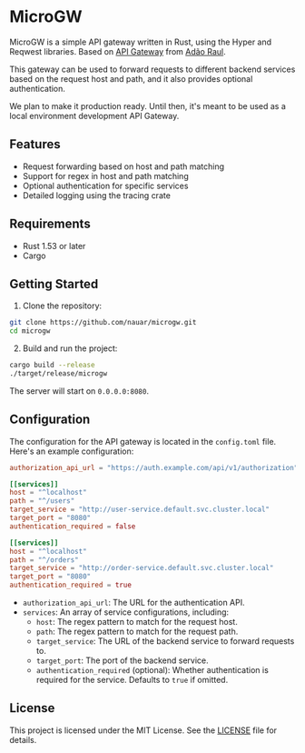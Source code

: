 # MicroGW

MicroGW is a simple API gateway written in Rust, using the Hyper and Reqwest
libraries. Based on [API Gateway](https://github.com/adaoraul/api-gateway) from
[Adão Raul](http://adaoraul.github.io).

This gateway can be used to forward requests to different backend services based
on the request host and path, and it also provides optional authentication.

We plan to make it production ready. Until then, it's meant to be used as a
local environment development API Gateway.

## Features

- Request forwarding based on host and path matching
- Support for regex in host and path matching
- Optional authentication for specific services
- Detailed logging using the tracing crate

## Requirements

- Rust 1.53 or later
- Cargo

## Getting Started

1. Clone the repository:

```bash
git clone https://github.com/nauar/microgw.git
cd microgw
```

2. Build and run the project:

```bash
cargo build --release
./target/release/microgw
```

The server will start on `0.0.0.0:8080`.

## Configuration

The configuration for the API gateway is located in the `config.toml` file.
Here's an example configuration:

```toml
authorization_api_url = "https://auth.example.com/api/v1/authorization"

[[services]]
host = "^localhost"
path = "^/users"
target_service = "http://user-service.default.svc.cluster.local"
target_port = "8080"
authentication_required = false

[[services]]
host = "^localhost"
path = "^/orders"
target_service = "http://order-service.default.svc.cluster.local"
target_port = "8080"
authentication_required = true

```

- `authorization_api_url`: The URL for the authentication API.
- `services`: An array of service configurations, including:
  - `host`: The regex pattern to match for the request host.
  - `path`: The regex pattern to match for the request path.
  - `target_service`: The URL of the backend service to forward requests to.
  - `target_port`: The port of the backend service.
  - `authentication_required` (optional): Whether authentication is required for
  the service. Defaults to `true` if omitted.

## License

This project is licensed under the MIT License. See the [LICENSE](LICENSE) file
for details.
